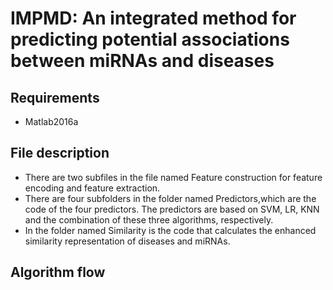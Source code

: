 # IMPMD: An integrated method for predicting potential associations between miRNAs and diseases

## Requirements
* Matlab2016a

## File description
* There are two subfiles in the file named Feature construction for feature encoding and feature extraction.
* There are four subfolders in the folder named Predictors,which are the code of the four predictors. The predictors  are based on SVM, LR, KNN and the combination of these three algorithms, respectively.
* In the folder named Similarity is the code that calculates the enhanced similarity representation of diseases and miRNAs.
## Algorithm flow






